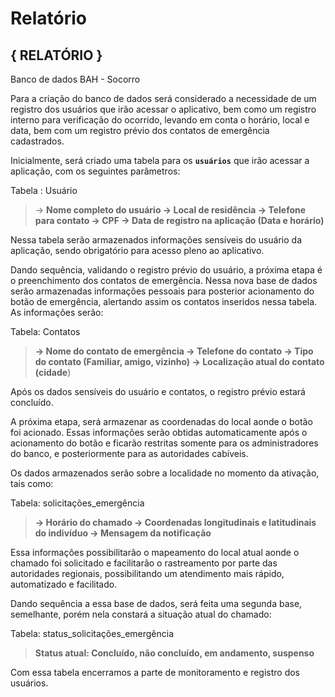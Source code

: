 # Relatório

## { RELATÓRIO }

Banco de dados  BAH - Socorro

Para a criação do banco de dados será considerado a necessidade de um registro dos usuários que irão acessar o aplicativo, bem como um registro interno para verificação do ocorrido, levando em conta o horário, local e data, bem com um registro prévio dos contatos de emergência cadastrados.  

Inicialmente, será criado uma tabela para os **`usuários`** que irão acessar a aplicação, com os seguintes parâmetros:

Tabela : Usuário

> → **Nome completo do usuário
→ Local de residência 
→ Telefone para contato 
→ CPF 
→ Data de registro na aplicação (Data e horário)**
> 

Nessa tabela serão armazenados informações sensíveis do usuário da aplicação, sendo obrigatório para acesso pleno ao aplicativo. 

Dando sequência, validando o registro prévio do usuário, a próxima etapa é o preenchimento dos contatos de emergência. Nessa nova base de dados serão armazenadas informações pessoais para posterior acionamento do botão de emergência, alertando assim os contatos inseridos nessa tabela. As informações serão:

Tabela: Contatos 

> **→ Nome do contato de emergência
→ Telefone do contato 
→ Tipo do contato (Familiar, amigo, vizinho)
→ Localização atual do contato (cidade**)
> 

Após os dados sensíveis do usuário e contatos, o registro prévio estará concluído.

A próxima etapa, será armazenar as coordenadas do local aonde o botão foi acionado. Essas informações serão obtidas automaticamente após o acionamento do botão e ficarão restritas somente para os administradores do banco, e posteriormente para as autoridades cabíveis. 

Os dados armazenados serão sobre a localidade no momento da ativação, tais como: 

Tabela: solicitações_emergência

> **→ Horário do chamado 
→ Coordenadas longitudinais e latitudinais do indivíduo 
→ Mensagem da notificação**
> 

Essa informações possibilitarão o mapeamento do local atual aonde o chamado foi solicitado e facilitarão o rastreamento por parte das autoridades regionais, possibilitando um atendimento mais rápido, automatizado e facilitado.  

Dando sequência a essa base de dados, será feita uma segunda base, semelhante, porém nela constará a situação atual do chamado:

Tabela:  status_solicitações_emergência

> **Status atual: Concluído, não concluído, em andamento, suspenso**
> 

Com essa tabela encerramos a parte de monitoramento e registro dos usuários.